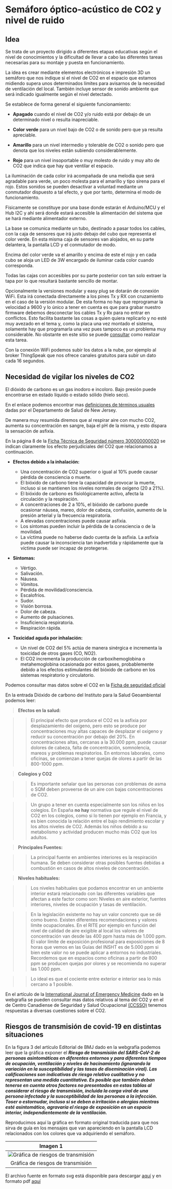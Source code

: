 # Semáforo óptico-acústico de CO2 y nivel de ruido

## Idea

Se trata de un proyecto dirigido a diferentes etapas educativas según el nivel de conocimientos y la dificultad de llevar a cabo las diferentes tareas necesarias para su montaje y puesta en funcionamiento.

La idea es crear mediante elementos electrónicos e impresión 3D un semáforo que nos indique si el nivel de CO2 en el espacio que estamos midiendo supera unos determinados límites para avisarnos de la necesidad de ventilación del local. También incluye sensor de sonido ambiente que será indicado igualmente según el nivel detectado.

Se establece de forma general el siguiente funcionamiento:

* **Apagado** cuando el nivel de CO2 y/o ruido está por debajo de un determinado nivel o resulta inapreciable.

* **Color verde** para un nivel bajo de CO2 o de sonido pero que ya resulta apreciable.

* **Amarillo** para un nivel intermedio y tolerable de CO2 o sonido pero que denota que los niveles están subiendo considerablemente.

* **Rojo** para un nivel insoportable o muy molesto de ruido y muy alto de CO2 que indica que hay que ventilar el espacio.

La iluminación de cada color irá acompañada de una melodía que será agradable para verde, un poco molesta para el amarillo y tipo sirena para el rojo. Estos sonidos se pueden desactivar a voluntad mediante un conmutador dispuesto a tal efecto, y que por tanto, determina el modo de funcionamiento.

Físicamente se constituye por una base donde estarán el Arduino/MCU y el Hub I2C y ahí será donde estará accesible la alimentación del sistema que se hará mediante alimentador externo.

La base se comunica mediante un tubo, destinado a pasar todos los cables, con la caja de sensores que irá justo debajo del cubo que representa el color verde. En esta misma caja de sensores van alojados, en su parte delantera, la pantalla LCD y el conmutador de modo.

Encima del color verde va el amarillo y encima de este el rojo y en cada cubo se aloja un LED de 3W encargado de iluminar cada color cuando corresponda.

Todas las cajas con accesibles por su parte posterior con tan solo extraer la tapa por lo que resultará bastante sencillo de montar.

Opcionalmente la versiones modular y easy plug se dotarán de conexión WiFi. Esta irá conectada directamente a los pines Tx y RX con cruzamiento en el caso de la versión modular. De esta forma no hay que reprogramar la velocidad a 9600 y lo único a tener en cuenta es que para grabar nuestro firmware debemos desconectar los cables Tx y Rx para no entrar en conflictos. Esto facilita bastante las cosas a quien quiera replicarlo y no esté muy avezado en el tema y, como la placa una vez montado el sistema, solamente hay que programarla una vez pues tampoco es un problema muy considerable. No obstante en este sitio se puede [consultar]() como realizar esta tarea.

Con la conexión WiFi podemos subir los datos a la nube, por ejemplo al broker ThingSpeak que nos ofrece canales gratuitos para subir un dato cada 16 segundos.

## Necesidad de vigilar los niveles de CO2

El dióxido de carbono es un gas inodoro e incoloro. Bajo presión puede encontrarse en estado líquido o estado sólido (hielo seco). 

En el enlace podemos encontrar mas [definiciones de términos usuales](https://www.nj.gov/health/eoh/rtkweb/documents/fs/0343sp.pdf) dadas por el Departamento de Salud de New Jersey.

De manera muy resumida diremos que al respirar aire con mucho CO2, aumenta su concentración en sangre, baja el pH de la misma, y esto dispara la sensación de asfixia.

En la página 8 de la [Ficha Técnica de Seguridad número 300000000020](http://www.carburos.com/microsite/es/selector-gases-soldadura/pdf/SDS/CO2.pdf) se indican claramente los efecto perjudiciales del CO2 que relacionamos a continuación.

* **Efectos debido a la inhalación:**
    * Una concentración de CO2 superior o igual al 10% puede causar pérdida de consciencia o muerte.
    * El bióxido de carbono tiene la capacidad de provocar la muerte, incluso si se mantienen los niveles normales de oxígeno (20 a 21%).
    * El bióxido de carbono es fisiológicamente activo, afecta la circulación y la respiración.
    * A concentraciones de 2 a 10%, el bióxido de carbono puede ocasionar náusea, mareo, dolor de cabeza, confusión, aumento de la presión arterial y la frecuencia respiratoria.
    * A elevadas concentraciones puede causar asfixia.
    * Los síntomas pueden incluir la pérdida de la consciencia o de la movilidad.
    * La víctima puede no haberse dado cuenta de la asfixia. La asfixia puede causar la inconsciencia tan inadvertida y rápidamente que la víctima puede ser incapaz de protegerse.

* **Síntomas:**
    * Vértigo.
    * Salivación.
    * Náusea.
    * Vómitos.
    * Pérdida de movilidad/consciencia.
    * Escalofríos.
    * Sudor.
    * Visión borrosa.
    * Dolor de cabeza.
    * Aumento de pulsaciones.
    * Insuficiencia respiratoria.
    * Respiración rápida.

* **Toxicidad aguda por inhalación:** 
    * Un nivel de CO2 del 5% actúa de manera sinérgica e incrementa la toxicidad de otros gases (CO, NO2).
    * El CO2 incrementa la producción de carboxihemoglobina o metahemoglobina ocasionada por estos gases, probablemente debido a los efectos estimulantes del bióxido de carbono en los sistemas respiratorio y circulatorio.

Podemos consultar mas datos sobre el CO2 en la [Ficha de seguridad oficial](http://www.ilo.org/dyn/icsc/showcard.display?p_card_id=21&p_edit=&p_version=2&p_lang=es)

En la entrada Dióxido de carbono del Instituto para la Salud Geoambiental podemos leer:

> **Efectos en la salud:**

>> El principal efecto que produce el CO2 es la asfixia por desplazamiento del oxígeno, pero esto se produce por concentraciones muy altas capaces de desplazar el oxígeno y reducir su concentración por debajo del 20%. En concentraciones altas, cercanas a la 30.000 ppm, puede causar dolores de cabeza, falta de concentración, somnolencia, mareos y problemas respiratorios. En entornos laborales, como oficinas, se comienzan a tener quejas de olores a partir de las 800-1000 ppm.

> **Colegios y CO2**

>> Es importante señalar que las personas con problemas de asma o SQM deben proveerse de un aire con bajas concentraciones de CO2.

>> Un grupo a tener en cuenta especialmente son los niños en los colegios. En España **no hay** normativa que regule el nivel de CO2 en los colegios, como si lo tienen por ejemplo en Francia, y es bien conocida la relación entre el bajo rendimiento escolar y los altos niveles de CO2. Además los niños debido a su metabolismo y actividad producen mucho más CO2 que los adultos.

> **Principales Fuentes:**

>> La principal fuente en ambientes interiores es la respiración humana. Se deben considerar otras posibles fuentes debidas a combustión en casos de altos niveles de concentración.

> **Niveles habituales:**

>> Los niveles habituales que podamos encontrar en un ambiente interior estará relacionado con las diferentes variables que afectan a este factor como son: Niveles en aire exterior, fuentes interiores, niveles de ocupación y tasas de ventilación.

>> En la legislación existente no hay un valor concreto que se dé como bueno. Existen diferentes recomendaciones y valores límite ocupacionales. En el RITE por ejemplo en función del nivel de calidad de aire exigible al local los valores de concentración van desde las 400 ppm hasta más de 1.000 ppm. El valor límite de exposición profesional para exposiciones de 8 horas que vemos en las Guías del INSHT es de 5.000 ppm si bien este valor no se puede aplicar a entornos no industriales. Recordemos que en espacios como oficinas a partir de 800 ppm se producen quejas por olores y se recomienda no superar las 1.000 ppm.

>> Lo ideal es que el cociente entre exterior e interior sea lo más cercano a 1 posible.

En el artículo de la [International Journal of Emergency Medicine](https://intjem.biomedcentral.com/articles/10.1186/s12245-017-0142-y) dado en la webgrafía se pueden consultar mas datos relativos al tema del CO2 y en el de Centro Canadiense de Seguridad y Salud Ocupacional [(CCSSO)](http://www.ccsso.ca/oshanswers/chemicals/chem_profiles/carbon_dioxide/health_cd.html) tenemos respuestas a diversas cuestiones sobre el CO2.

## Riesgos de transmisión de covid-19 en distintas situaciones

En la figura 3 del artículo Editorial de BMJ dado en la webgrafía podemos leer que la gráfica exponer el ***Riesgo de transmisión del SARS-CoV-2 de personas asintomáticas en diferentes entornos y para diferentes tiempos de ocupación, ventilación y niveles de hacinamiento (ignorando la variación en la susceptibilidad y las tasas de diseminación viral). Las calificaciones son indicativas de riesgo relativo cualitativo y no representan una medida cuantitativa. Es posible que también deban tenerse en cuenta otros factores no presentados en estas tablas al considerar el riesgo de transmisión, incluida la carga viral de una persona infectada y la susceptibilidad de las personas a la infección. Toser o estornudar, incluso si se deben a irritación o alergias mientras esté asintomático, agravaría el riesgo de exposición en un espacio interior, independientemente de la ventilación.***

Reproducimos aquí la gráfica en formato original traducida para que nos sirva de guía en los mensajes que van apareciendo en la pantalla LCD relacionados con los colores que va adquiriendo el semáforo.

<center>

| Imagen 1 |
|:-:|
| ![Gráfica de riesgos de transmisión](../../semaforo-optico-acustico-CO2/docs/img/intro/i1.png) |
| Gráfica de riesgos de transmisión |

</center>

El archivo fuente en formato svg está disponible para descargar [aquí](img/intro/i1.svg) y en formato pdf [aquí](img/intro/i1.pdf)
